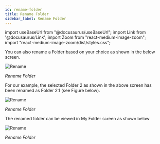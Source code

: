 ```yaml
---
id: rename-folder
title: Rename Folder
sidebar_label: Rename Folder
---
```

import useBaseUrl from "@docusaurus/useBaseUrl";
import Link from '@docusaurus/Link';
import Zoom from "react-medium-image-zoom";
import "react-medium-image-zoom/dist/styles.css";

You can also rename a Folder based on your choice as shown in the below screen.

  <div style={{textAlign: 'center'}}>
    <Zoom>
      <img alt="Rename" src={useBaseUrl('doc-images/user-guide/folder8.png')}/>
    </Zoom>
  </div>

*Rename Folder*

For our example, the selected Folder 2 as shown in the above screen has been renamed as Folder 2.1 (see Figure below).

  <div style={{textAlign: 'center'}}>
    <Zoom>
      <img alt="Rename" src={useBaseUrl('doc-images/user-guide/folder9.png')}/>
    </Zoom>
  </div>

*Rename Folder*

The renamed folder can be viewed in My Folder screen as shown below

  <div style={{textAlign: 'center'}}>
    <Zoom>
      <img alt="Rename" src={useBaseUrl('doc-images/user-guide/folder10.png')}/>
    </Zoom>
  </div>

*Rename Folder*


